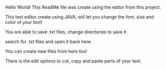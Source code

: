  Hello World! This ReadMe file was create using the editor from this project.

This text editor create using JAVA, will let you change the font, size and color of your text!

You are able to save .txt files, change directories to save it

search for .txt files and open it back here.

You can create new files from here too!

There is the edit options to cut, copy and paste parts of your text.







